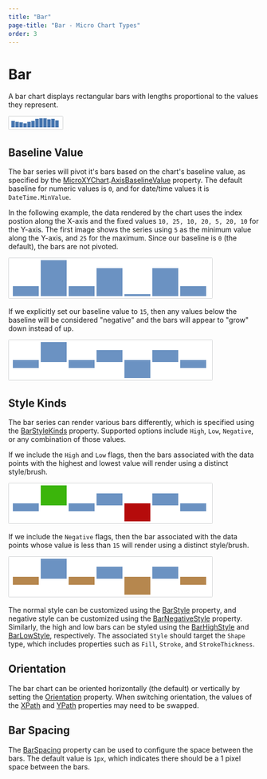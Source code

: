 ```yaml
---
title: "Bar"
page-title: "Bar - Micro Chart Types"
order: 3
---
```

# Bar

A bar chart displays rectangular bars with lengths proportional to the values they represent.

![Screenshot](../images/micro-bar-series.png)

## Baseline Value

The bar series will pivot it's bars based on the chart's baseline value, as specified by the [MicroXYChart](xref:@ActiproUIRoot.Controls.MicroCharts.MicroXYChart).[AxisBaselineValue](xref:@ActiproUIRoot.Controls.MicroCharts.MicroXYChart.AxisBaselineValue) property.  The default baseline for numeric values is `0`, and for date/time values it is `DateTime.MinValue`.

In the following example, the data rendered by the chart uses the index postion along the X-axis and the fixed values `10, 25, 10, 20, 5, 20, 10` for the Y-axis.  The first image shows the series using `5` as the minimum value along the Y-axis, and `25` for the maximum.  Since our baseline is `0` (the default), the bars are not pivoted.

![Screenshot](../images/micro-bar-series-style1.png)

If we explicitly set our baseline value to `15`, then any values below the baseline will be considered "negative" and the bars will appear to "grow" down instead of up.

![Screenshot](../images/micro-bar-series-style2.png)

## Style Kinds

The bar series can render various bars differently, which is specified using the [BarStyleKinds](xref:@ActiproUIRoot.Controls.MicroCharts.Primitives.MicroBarSeriesBase.BarStyleKinds) property.  Supported options include `High`, `Low`, `Negative`, or any combination of those values.

If we include the `High` and `Low` flags, then the bars associated with the data points with the highest and lowest value will render using a distinct style/brush.

![Screenshot](../images/micro-bar-series-style3.png)

If we include the `Negative` flags, then the bar associated with the data points whose value is less than `15` will render using a distinct style/brush.

![Screenshot](../images/micro-bar-series-style4.png)

The normal style can be customized using the [BarStyle](xref:@ActiproUIRoot.Controls.MicroCharts.Primitives.MicroBarSeriesBase.BarStyle) property, and negative style can be customized using the [BarNegativeStyle](xref:@ActiproUIRoot.Controls.MicroCharts.Primitives.MicroBarSeriesBase.BarNegativeStyle) property.  Similarly, the high and low bars can be styled using the [BarHighStyle](xref:@ActiproUIRoot.Controls.MicroCharts.Primitives.MicroBarSeriesBase.BarHighStyle) and [BarLowStyle](xref:@ActiproUIRoot.Controls.MicroCharts.Primitives.MicroBarSeriesBase.BarLowStyle), respectively.  The associated `Style` should target the `Shape` type, which includes properties such as `Fill`, `Stroke`, and `StrokeThickness`.

## Orientation

The bar chart can be oriented horizontally (the default) or vertically by setting the [Orientation](xref:@ActiproUIRoot.Controls.MicroCharts.Primitives.MicroBarSeriesBase.Orientation) property.  When switching orientation, the values of the [XPath](xref:@ActiproUIRoot.Controls.MicroCharts.Primitives.MicroXYSeriesBase.XPath) and [YPath](xref:@ActiproUIRoot.Controls.MicroCharts.Primitives.MicroXYSeriesBase.YPath) properties may need to be swapped.

## Bar Spacing

The [BarSpacing](xref:@ActiproUIRoot.Controls.MicroCharts.Primitives.MicroBarSeriesBase.BarSpacing) property can be used to configure the space between the bars. The default value is `1px`, which indicates there should be a 1 pixel space between the bars.
